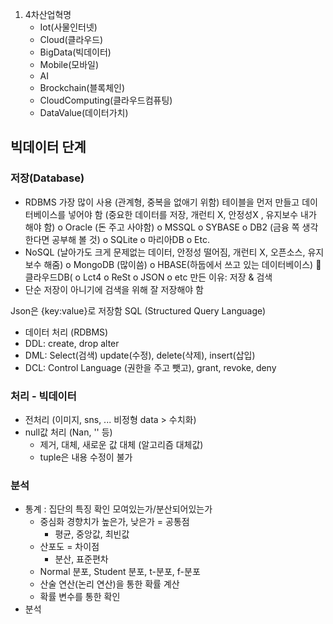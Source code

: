 1) 4차산업혁명
   - Iot(사물인터넷)
   - Cloud(클라우드)
   - BigData(빅데이터)
   - Mobile(모바일)
   - AI
   - Brockchain(블록체인)
   - CloudComputing(클라우드컴퓨팅)
   - DataValue(데이터가치)


## 빅데이터 단계

### 저장(Database)
-   RDBMS 가장 많이 사용 (관계형, 중복을 없애기 위함) 테이블을 먼저 만들고 데이터베이스를 넣어야 함 (중요한 데이터를 저장, 개런티 X, 안정성X , 유지보수 내가 해야 함)
o   Oracle (돈 주고 사야함)
o   MSSQL
o   SYBASE
o   DB2 (금융 쪽 생각한다면 공부해 볼 것)
o   SQLite
o   마리아DB
o   Etc.
-   NoSQL (날아가도 크게 문제없는 데이터, 안정성 떨어짐, 개런티 X, 오픈소스, 유지보수 해줌)
o   MongoDB (많이씀)
o   HBASE(하둡에서 쓰고 있는 데이터베이스)
   클라우드DB(
o   Lct4
o   ReSt
o   JSON
o   etc
만든 이유: 저장 & 검색
-   단순 저장이 아니기에 검색을 위해 잘 저장해야 함

Json은 {key:value}로 저장함
SQL (Structured Query Language)
-   데이터 처리 (RDBMS)
-   DDL: create, drop alter
-   DML: Select(검색) update(수정), delete(삭제), insert(삽입)
-   DCL: Control Language (권한을 주고 뺏고), grant, revoke, deny


### 처리 - 빅데이터
- 전처리 (이미지, sns, ... 비정형 data > 수치화)
- null값 처리 (Nan, '' 등)
  - 제거, 대체, 새로운 값 대체 (알고리즘 대체값)
  - tuple은 내용 수정이 불가

### 분석
- 통계 : 집단의 특징 확인 모여있는가/분산되어있는가
  - 중심화 경향치가 높은가, 낮은가 = 공통점
    - 평균, 중앙값, 최빈값
  - 산포도 = 차이점
    - 분산, 표준편차
  - Normal 분포, Student 분포, t-분포, f-분포
  - 산술 연산(논리 연산)을 통한 확률 계산
  - 확률 변수를 통한 확인
- 분석